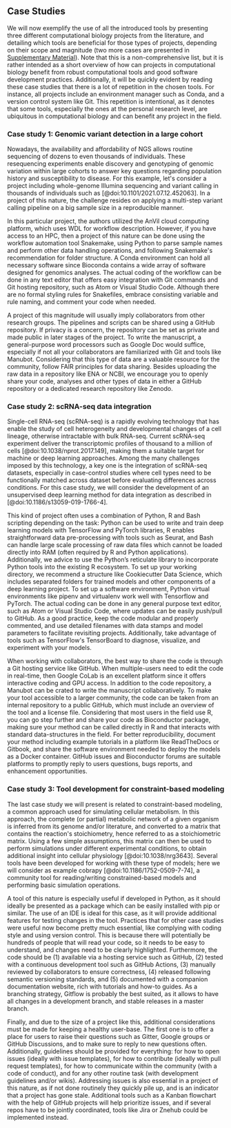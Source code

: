 ## Case Studies

We will now exemplify the use of all the introduced tools by presenting three different computational biology projects from the literature, and detailing which tools are beneficial for those types of projects, depending on their scope and magnitude (two more cases are presented in [Supplementary Material](#supplementary-material)). Note that this is a non-comprehensive list, but it is rather intended as a short overview of how can projects in computational biology benefit from robust computational tools and good software development practices. Additionally, it will be quickly evident by reading these case studies that there is a lot of repetition in the chosen tools. For instance, all projects include an environment manager such as Conda, and a version control system like Git. This repetition is intentional, as it denotes that some tools, especially the ones at the personal research level, are ubiquitous in computational biology and can benefit any project in the field.

### Case study 1: Genomic variant detection in a large cohort

Nowadays, the availability and affordability of NGS allows routine sequencing of dozens to even thousands of individuals. These resequencing experiments enable discovery and genotyping of genomic variation within large cohorts to answer key questions regarding population history and susceptibility to disease. For this example, let's consider a project including whole-genome Illumina sequencing and variant calling in thousands of individuals such as [@doi:10.1101/2021.07.12.452063]. In a project of this nature, the challenge resides on applying a multi-step variant calling pipeline on a big sample size in a reproducible manner. 

In this particular project, the authors utilized the AnVil cloud computing platform, which uses WDL for workflow description. However, if you have access to an HPC, then a project of this nature can be done using the workflow automation tool Snakemake, using Python to parse sample names and perform other data handling operations, and following Snakemake's recommendation for folder structure. A Conda environment can hold all necessary software since Bioconda contains a wide array of software designed for genomics analyses. The actual coding of the workflow can be done in any text editor that offers easy integration with Git commands and Git hosting repository, such as Atom or Visual Studio Code. Although there are no formal styling rules for Snakefiles, embrace consisting variable and rule naming, and comment your code when needed.

A project of this magnitude will usually imply collaborators from other research groups. The pipelines and scripts can be shared using a GitHub repository. If privacy is a concern, the repository can be set as private and made public in later stages of the project. To write the manuscript, a general-purpose word processors such as Google Doc would suffice, especially if not all your collaborators are familiarized with Git and tools like Manubot. Considering that this type of data are a valuable resource for the community, follow FAIR principles for data sharing. Besides uploading the raw data in a repository like ENA or NCBI, we encourage you to openly share your code, analyses and other types of data in either a GitHub repository or a dedicated research repository like Zenodo.

### Case study 2: scRNA-seq data integration

Single-cell RNA-seq (scRNA-seq) is a rapidly evolving technology that has enable the study of cell heterogeneity and developmental changes of a cell lineage, otherwise intractable with bulk RNA-seq. Current scRNA-seq experiment deliver the transcriptomic profiles of thousand to a million of cells [@doi:10.1038/nprot.2017.149], making them a suitable target for machine or deep learning approaches. Among the many challenges imposed by this technology, a key one is the integration of scRNA-seq datasets, especially in case-control studies where cell types need to be functionally matched across dataset before evaluating differences across conditions. For this case study, we will consider the development of an unsupervised deep learning method for data integration as described in [@doi:10.1186/s13059-019-1766-4].

This kind of project often uses a combination of Python, R and Bash scripting depending on the task: Python can be used to write and train deep learning models with TensorFlow and PyTorch libraries, R enables straightforward data pre-processing with tools such as Seurat, and Bash can handle large scale processing of raw data files which cannot be loaded directly into RAM (often required by R and Python applications). Additionally, we advice to use the Python’s reticulate library to incorporate Python tools into the existing R ecosystem. To set up your working directory, we recommend a structure like Cookiecutter Data Science, which includes separated folders for trained models and other components of a deep learning project. To set up a software environment, Python virtual environments like pipenv and virtualenv work well with Tensorflow and PyTorch. The actual coding can be done in any general purpose text editor, such as Atom or Visual Studio Code, where updates can be easily push/pull to GitHub. As a good practice, keep the code modular and properly commented, and use detailed filenames with data stamps and model parameters to facilitate revisiting projects. Additionally, take advantage of tools such as TensorFlow's TensorBoard to diagnose, visualize, and experiment with your models. 

When working with collaborators, the best way to share the code is through a Git hosting service like GitHub. When multiple-users need to edit the code in real-time, then Google CoLab is an excellent platform since it offers interactive coding and GPU access. In addition to the code repository, a Manubot can be crated to write the manuscript collaboratively. To make your tool accessible to a larger community, the code can be taken from an internal repository to a public GitHub, which must include an overview of the tool and a license file. Considering that most users in the field use R, you can go step further and share your code as Bioconductor package, making sure your method can be called directly in R and that interacts with standard data-structures in the field. For better reproducibility, document your method including example tutorials in a platform like ReadTheDocs or Gitbook, and share the software environment needed to deploy the models as a Docker container. GitHub issues and Bioconductor forums are suitable platforms to promptly reply to users questions, bugs reports, and enhancement opportunities.

### Case study 3: Tool development for constraint-based modeling

The last case study we will present is related to constraint-based modeling, a common approach used for simulating cellular metabolism. In this approach, the complete (or partial) metabolic network of a given organism is inferred from its genome and/or literature, and converted to a matrix that contains the reaction's stoichiometry, hence referred to as a stoichiometric matrix. Using a few simple assumptions, this matrix can then be used to perform simulations under different experimental conditions, to obtain additional insight into cellular physiology [@doi:10.1038/nrg3643]. Several tools have been developed for working with these type of models; here we will consider as example cobrapy [@doi:10.1186/1752-0509-7-74], a community tool for reading/writing constrained-based models and performing basic simulation operations.

A tool of this nature is especially useful if developed in Python, as it should ideally be presented as a package which can be easily installed with pip or similar. The use of an IDE is ideal for this case, as it will provide additional features for testing changes in the tool. Practices that for other case studies were useful now become pretty much essential, like complying with coding style and using version control. This is because there will potentially be hundreds of people that will read your code, so it needs to be easy to understand, and changes need to be clearly highlighted. Furthermore, the code should be (1) available via a hosting service such as GitHub, (2) tested with a continuous development tool such as GitHub Actions, (3) manually reviewed by collaborators to ensure correctness, (4) released following semantic versioning standards, and (5) documented with a companion documentation website, rich with tutorials and how-to guides. As a branching strategy, Gitflow is probably the best suited, as it allows to have all changes in a development branch, and stable releases in a master branch.

Finally, and due to the size of a project like this, additional considerations must be made for keeping a healthy user-base. The first one is to offer a place for users to raise their questions such as Gitter, Google groups or GitHub Discussions, and to make sure to reply to new questions often. Additionally, guidelines should be provided for everything: for how to open issues (ideally with issue templates), for how to contribute (ideally with pull request templates), for how to communicate within the community (with a code of conduct), and for any other routine task (with development guidelines and/or wikis). Addressing issues is also essential in a project of this nature, as if not done routinely they quickly pile up, and is an indicator that a project has gone stale. Additional tools such as a Kanban flowchart with the help of GitHub projects will help prioritize issues, and if several repos have to be jointly coordinated, tools like Jira or Znehub could be implemented instead.
